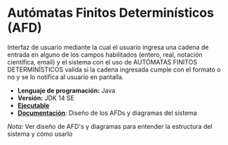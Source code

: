 # Autómatas Finitos Determinísticos (AFD)
Interfaz de usuario mediante la cual el usuario ingresa una cadena de entrada en alguno de los campos habilitados (entero, real, notación científica, email) y el sistema con el uso de AUTÓMATAS FINITOS DETERMINÍSTICOS valida si la cadena ingresada cumple con el formato o no y se lo notifica al usuario en pantalla.
- __Lenguaje de programación:__ Java
- __Versión:__ JDK 14 SE
- [__Ejecutable__](https://github.com/Ferwiis/java-afd/AFD/dist)
- [__Documentación__](https://github.com/Ferwiis/java-afd/AFD/docs): Diseño de los AFDs y diagramas del sistema

*Nota:* Ver diseño de AFD's y diagramas para entender la estructura del sistema y cómo usarlo